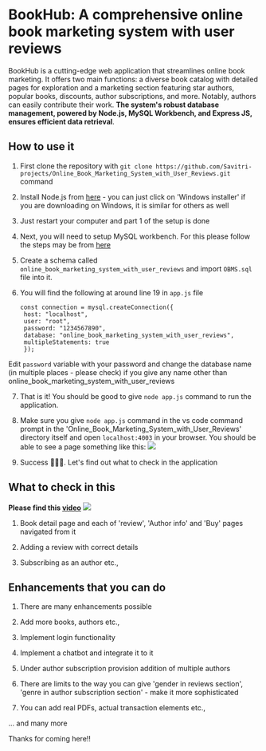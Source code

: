 
# BookHub: A comprehensive online book marketing system with user reviews

BookHub is a cutting-edge web application that streamlines online book marketing. It offers two main functions: a diverse book catalog with detailed pages for exploration and a marketing section featuring star authors, popular books, discounts, author subscriptions, and more. Notably, authors can easily contribute their work. **The system's robust database management, powered by Node.js, MySQL Workbench, and Express JS, ensures efficient data retrieval**. 


## How to use it

1. First clone the repository with 
`git clone https://github.com/Savitri-projects/Online_Book_Marketing_System_with_User_Reviews.git` command

2. Install Node.js from [here](https://nodejs.org/en/download) - you can just click on 'Windows installer' if you are downloading on Windows, it is similar for others as well

3. Just restart your computer and part 1 of the setup is done

4. Next, you will need to setup MySQL workbench. For this please follow the steps may be from [here](https://www.simplilearn.com/tutorials/mysql-tutorial/mysql-workbench-installation)

5. Create a schema called `online_book_marketing_system_with_user_reviews` and import `OBMS.sql` file into it.

6. You will find the following at around line 19 in `app.js` file
   ```
   const connection = mysql.createConnection({
    host: "localhost",
    user: "root",
    password: "1234567890",
    database: "online_book_marketing_system_with_user_reviews",
    multipleStatements: true
    });
Edit `password` variable with your password and change the database name (in multiple places - please check) if you give any name other than online_book_marketing_system_with_user_reviews

7. That is it! You should be good to give `node app.js` command to run the application.

8. Make sure you give `node app.js` command in the vs code command prompt in the 'Online_Book_Marketing_System_with_User_Reviews' directory itself and open `localhost:4003` in your browser. You should be able to see a page something like this: 
![](https://i.postimg.cc/ZY9dFdBf/image.png)

9. Success 🥳🥳🥳. Let's find out what to check in the application

## What to check in this

**Please find this [video](https://drive.google.com/file/d/1FioNcQkGKorypQKUB3dOgyu-MUF-Yhmo/view?usp=drive_link)**
![](https://i.postimg.cc/NGVMxsWB/image.png)
1. Book detail page and each of 'review', 'Author info' and 'Buy' pages navigated from it

2. Adding a review with correct details

3. Subscribing as an author etc.,

## Enhancements that you can do

1. There are many enhancements possible

2. Add more books, authors etc.,

3. Implement login functionality

4. Implement a chatbot and integrate it to it

5. Under author subscription provision addition of multiple authors

6. There are limits to the way you can give 'gender in reviews section', 'genre in author subscription section' - make it more sophisticated

7. You can add real PDFs, actual transaction elements etc., 

... and many more

Thanks for coming here!!